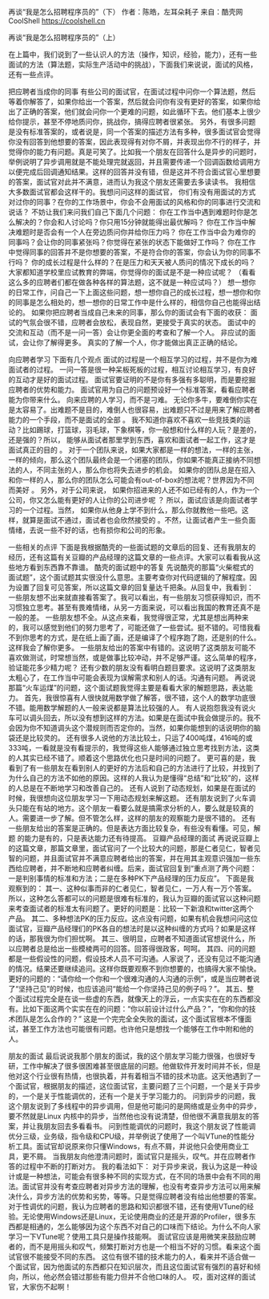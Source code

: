 再谈“我是怎么招聘程序员的”（下）
作者：陈皓，左耳朵耗子
来自：酷壳网 CoolShell https://coolshell.cn

再谈“我是怎么招聘程序员的”（上）

在上篇中，我们说到了一些认识人的方法（操作，知识，经验，能力），还有一些面试的方法（算法题，实际生产活动中的挑战），下面我们来说说，面试的风格，还有一些点评。

把应聘者当成你的同事
有些公司的面试官，在面试过程中问你一个算法题，然后等着你解答了，如果你给出一个答案，然后就会问你有没有更好的答案，如果你给出了正确的答案，他们就会问你一个更难的问题，如此循环下去。他们基本上很少给你提示，甚至不停地质问你，挑战你，搞得应聘者很紧张。
另外，有很多问题是没有标准答案的，或者说是，同一个答案的描述方法有多种，很多面试官会觉得你没有回答到他想要的答案，因此表现得有对你不屑，并表现出你不行的样子，并觉得你的能力有问题。真是可笑了。比如我一个朋友在回答什么是异步的问题时，举例说明了异步调用就是不能处理完就返回，并且需要传递一个回调函数给调用方以便完成后回调通知结果。这样的回答并没有错，但是这并不符合面试官心里想要的答案，面试官对此并不满意，进而认为我这个朋友还需要去多读读书。
我相信大多数面试官都会这样干的。我想问问这样的面试官， 你们有没有用面试的方式对过你的同事？在你的工作场景中，你会不会用面试的风格和你的同事进行交流和说话？ 不妨让我们来问我们自己下面几个问题：
你在工作当中遇到难题时你是怎么解决的？你会和人讨论吗？你只用15分钟就能得出最优解吗？ 你在工作当中解决难题时是否会有一个人在旁边质问你并给你压力吗？ 你在工作当中会为难你的同事吗？会让你的同事紧张吗？你觉得在紧张的状态下能做好工作吗？ 你在工作中觉得同事的回答并不是你想要的答案，不是符合你的答案，你会认为你的同事不行吗？ 你的成长过程是什么样的？在是压力和天天被人质问的情况下成长的吗？ 大家都知道学校里应试教育的弊端，你觉得你的面试是不是一种应试呢？ （看看这么多的应聘者们都在做各种各样的算法题，这不就是一种应试吗？）
想一想你的日常工作，问自己一下上面这些问题，想一想你自己的成长过程，想一想你和你的同事是怎么相处的，想一想你的日常工作中是什么样的，相信你自己也能得出结论的。
如果你把应聘者当成自己未来的同事，那么你的面试会有下面的收获：
面试的气氛会很不错，应聘者会放松，表现自然，更接受于真实的状态。 面试中的交流和互动（而不是一问一答）会让你更全面的考查和了解一个人。 非应试的面试，会让你了解得更多。 真实的了解一个人，你才能做出真正正确的结论。

向应聘者学习
下面有几个观点
面试的过程是一个相互学习的过程，并不是你为难面试者的过程。 一问一答是很一种呆板死板的过程，相互讨论相互学习，有良好的互动才是好的面试过程。 面试官要证明的不是你有多强有多聪明，而是要挖掘应聘者的优势和能力。 面试官用为自己的问题预设好一个标准答案，看看应聘者能为你带来什么。 向来应聘的人学习，而不是刁难。
无论你多牛，要难倒你实在是太容易了。出难题不是目的，难倒人也很容易，出难题只不过是用来了解应聘者能力的一个手段，而不是面试的全部 。
我不知道你喜欢不喜欢一些竞技类的运动？比如踢球，打篮球，羽毛球，下象棋等，你一般想和什么样的人玩？是差的，还是强的？所以， 能够从面试者那里学到东西，喜欢和面试者一起工作，这才是面试真正的目的 。
对于一个团队来说，如果大家都是一样的想法，一样的主张，一样的倾向，那么这个团队最终会是一个闭塞的团队，你如果不能真正接纳不同想法的人，不同主张的人，那么你也将失去进步的机会。 如果你的团队总是在招入和你一样的人，那么你的团队怎么可能会有out-of-box的想法呢？世界因为不同而美好 。
另外，对于公司来说， 如果你招进来的人还不如已经有的人，作为一个公司，你又怎么能有更好的人让你的公司进步呢 ？
所以，面试应该是向面试者学习的一个过程。当然， 如果你从他身上学不到什么，那么你就教他一些吧。这样，就算是面试不通过，面试者也会欣然接受的 。不然，让面试者产生一些负面情绪，去说一些不好的话，也有损你和公司的形象。

一些相关的点评
下面是我根据酷壳的一些面试题的文章后的回复、还有我朋友的经历，还有这篇有关豆瓣的产品经理的这篇文章的一些点评。大家可以看看我从这些地方看到东西靠不靠谱。
酷壳的面试题中的答复
先说酷壳的那篇“火柴棍式的面试题”，这个面试题其实很没什么意思。主要考查你对代码逻辑的了解程度。因为设置了回复可见答案，所以这篇文章的回复量达千把条。从回复中，我看到：
一些朋友想不出来就直接看答案了。我可以看出，有一些朋友习惯获得知识，而不习惯独立思考。甚至有畏难情绪，从另一方面来说，可以看出我国的教育还真不是一般的差。 一些朋友想不全。从这点来看，我觉得很正常，尤其是想出两种来的，我可以感觉到他们的努力思考了，可能还做了一些尝试。挺不错的。可惜我看不到你思考的方式，是在纸上画了画，还是编译了个程序跑了跑，还是别的什么。这样我会了解你更多。 一些朋友给出的答案中有错的。这说明了这类朋友可能不喜欢做测试，时常想当然，或是做事比较冲动，并不足够严谨。这么简单的程序，验证能花多少精力呢？ 还有少数的朋友没有看明白题目要求。这说明了这类朋友太粗心了，在工作当中可能会表现为误解需求和别人的话。沟通有问题。
再说说那篇“火车运煤”的问题，这个面试题我觉得主要是看看大家的解题思路，表达能力。
首先，我很惊喜有人很快就用数学做了解答，很不错，这个人的数学功底很不错。能用数学解题的人一般来说都是算法比较强的人。 有人说抱怨我没有说火车可以调头回去，所以没有想到这样的方法。如果是在面试中我会做提示的。我不会因为你不知道调头这个潜规则而否定你的。当然，如果你能想到的话说明你的脑袋还是比较灵的。 还有很多人说他的方法比较土，只运了400吨煤，416吨的或333吨，一看就是没有看提示的，我觉得这些人能够通过独立思考找到方法，这类的人其实已经不错了。顺着这个思路优化也只是时间的问题了。 更可喜的是，我看到了有一些朋友在看到别人的更好的方法后和自己的方法进行了比较，并找到了为什么自己的方法不如他的原因。这样的人我认为是懂得“总结”和“比较”的，这样的人总是在不断地学习和改善自己的。 还有人说到了动态规划，如果是在面试的时候，我很想向这位朋友学习一下用动态规划来解这题。 还有朋友说到了火车调头只能在有站的地方。这个朋友一看要么就是搞需求分析的人，要么就是较真的人。需要进一步了解。但不管怎么样，这样的朋友的观察能力是很不错的。 还有一些朋友给出的答案是正确的。但是表达方面比较复杂，有些没有看懂。可见，解题 的能力是有的，只是表达能力还有待提高。
豆瓣产品经理的面试
再说说豆瓣上的这篇文章，那篇文章里，面试官问了一个比较大的问题，那是仁者见仁，智者见智的问题，并且面试官并不满意应聘者给出的答案，并在用其主观意识强加一些东西给应聘者，并不断地和应聘者纠缠。后来，面试官回复到“重点测了两个问题：一是判别事情的标准和方法；二是在多种PK下产品经理的压力反应”。
下面是我观察到的：
其一、这种似事而非的仁者见仁，智者见仁，一万人有一万个答案。所以，这种怎么答都可以的问题是很难有标准的，我认为豆瓣的面试官以这种问题来考查面试者的标准太有问题了。更好的问题是：比较一下新浪和twitter这两个产品。 其二、多种想法PK的压力反应。这点没有问题，如果有机会我想问问这位面试官，豆瓣产品经理们的PK各自的想法时是以这种纠缠的方式吗？如果是这样的话，那我很为你们担忧啊。 其三、很明显，应聘者不知道面试官想说什么，所以应聘者总是给出一些模棱两可的回答。回答得很政客，呵呵。 其四、问的问题都是一些假设性的问题，假设技术人员不可沟通。人家说了，还没有见过不能沟通的情况。结果还要继续追问。这样你既要观察不到你想要的，也搞得大家不愉快。更好的问题的：“请你给一个你和一个很难沟通的人沟通的示例”，或是当应聘者说了“坚持己见”的时候，也应该追问“能给一个你坚持己见的例子吗？”。 其五、整个面试过程完全是在谈一些虚的东西，就像天上的浮云，一点实实在在的东西都没有。比如下面这两个实实在在的问题：“你以前设计过什么产品？”，“你和你的技术团队是怎么合作的？”
这是一个完完全全失败的面试，这个面试官根本不懂面试，甚至工作方法也可能很有问题。也许他只是想找一个能够在工作中附和他的人。

朋友的面试
最后说说我那个朋友的面试，我的这个朋友学习能力很强，也很好专研，工作中解决了很多很困难甚至很底层的问题。他做软件开发时间并不长，但是他对这个行业很有热情，也很执着，并有着相当不错的技术功底。这天他遇到了一个面试官，根据朋友的描述，这位面试官，主要问题了三个问题，一个是关于异步的，一个是关于性能调优的，还有一个是关于学习能力的。
问到异步的问题，我这个朋友说到了多线程中的异步调用，但是他可能问的是网络或是业务中的异步，要不然就是Linux 内核中的异步，当然他也没有说清楚，但他很不满意我朋友的答案，并让我朋友回去多看看书。 问到性能调优的问题时，我这个朋友说了性能调优分三级，业务级，指令级和CPU级，并举例说了使用了一个叫VTune的性能分析工具。面试官却说原来你只懂Windows，有点不屑，并说他只会使用商业工具，更不屑。 当我朋友向他澄清问题时，面试官只是摇头，叹气。并在应聘者作答的过程中不断的打断对方。
我的看法如下：
对于异步来说，我认为这是一种设计或是一种想法，可能会有很多种不同的实现方式，在不同的场景中会有不同的用法。面试官并没有考查应聘者对异步方法的理解，也没有考查异步方法可以用来解决什么，异步方法的优势和劣势，等等。只是觉得应聘者没有给出他想要的答案。 对于性调优的问题，我认为应聘者的思路和知识都很不错，还有使用VTune的经验。无论使用Windows还是Linux，无论使用商业的还是开源的Profiler，很多东西都是相通的，怎么能够因为这个东西不对自己的口味而下结论。为什么不向人家学习一下VTune呢？使用工具只是操作技能啊。 面试官应该是用微笑来鼓励应聘者的，而不是用摇头和叹气，频繁打断对方也是一个相当不好的习惯。看来这个面试官很不能接受不同的东西。
这位有很不错的技术能力的人，看来并不适合做一个面试官，因为他面试的东西都只在知识层次，而且这位面试官有强烈的喜好和倾向，所以，他必然会错过那些有能力但并不合他口味的人。
哎，面对这样的面试官，大家伤不起啊！